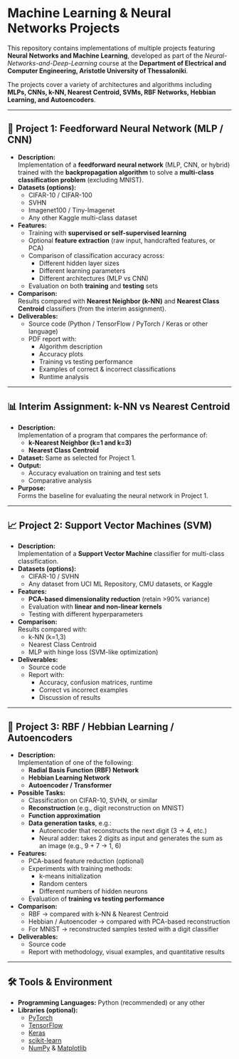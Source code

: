 # Machine Learning & Neural Networks Projects

This repository contains implementations of multiple projects featuring **Neural Networks and Machine Learning**, developed as part of the *Neural-Networks-and-Deep-Learning* course at the **Department of Electrical and Computer Engineering, Aristotle University of Thessaloniki**.  

The projects cover a variety of architectures and algorithms including **MLPs, CNNs, k-NN, Nearest Centroid, SVMs, RBF Networks, Hebbian Learning, and Autoencoders**.  

---

## 🧠 Project 1: Feedforward Neural Network (MLP / CNN)

- **Description:**  
  Implementation of a **feedforward neural network** (MLP, CNN, or hybrid) trained with the **backpropagation algorithm** to solve a **multi-class classification problem** (excluding MNIST).  
- **Datasets (options):**  
  - CIFAR-10 / CIFAR-100  
  - SVHN  
  - Imagenet100 / Tiny-Imagenet  
  - Any other Kaggle multi-class dataset  
- **Features:**  
  - Training with **supervised or self-supervised learning**  
  - Optional **feature extraction** (raw input, handcrafted features, or PCA)  
  - Comparison of classification accuracy across:  
    - Different hidden layer sizes  
    - Different learning parameters  
    - Different architectures (MLP vs CNN)  
  - Evaluation on both **training** and **testing** sets  
- **Comparison:**  
  Results compared with **Nearest Neighbor (k-NN)** and **Nearest Class Centroid** classifiers (from the interim assignment).  
- **Deliverables:**  
  - Source code (Python / TensorFlow / PyTorch / Keras or other language)  
  - PDF report with:  
    - Algorithm description  
    - Accuracy plots  
    - Training vs testing performance  
    - Examples of correct & incorrect classifications  
    - Runtime analysis  

---

## 📊 Interim Assignment: k-NN vs Nearest Centroid

- **Description:**  
  Implementation of a program that compares the performance of:  
  - **k-Nearest Neighbor (k=1 and k=3)**  
  - **Nearest Class Centroid**  
- **Dataset:** Same as selected for Project 1.  
- **Output:**  
  - Accuracy evaluation on training and test sets  
  - Comparative analysis  
- **Purpose:**  
  Forms the baseline for evaluating the neural network in Project 1.  

---

## 📈 Project 2: Support Vector Machines (SVM)

- **Description:**  
  Implementation of a **Support Vector Machine** classifier for multi-class classification.  
- **Datasets (options):**  
  - CIFAR-10 / SVHN  
  - Any dataset from UCI ML Repository, CMU datasets, or Kaggle  
- **Features:**  
  - **PCA-based dimensionality reduction** (retain >90% variance)  
  - Evaluation with **linear and non-linear kernels**  
  - Testing with different hyperparameters  
- **Comparison:**  
  Results compared with:  
  - k-NN (k=1,3)  
  - Nearest Class Centroid  
  - MLP with hinge loss (SVM-like optimization)  
- **Deliverables:**  
  - Source code  
  - Report with:  
    - Accuracy, confusion matrices, runtime  
    - Correct vs incorrect examples  
    - Discussion of results  

---

## 🔄 Project 3: RBF / Hebbian Learning / Autoencoders

- **Description:**  
  Implementation of one of the following:  
  - **Radial Basis Function (RBF) Network**  
  - **Hebbian Learning Network**  
  - **Autoencoder / Transformer**  
- **Possible Tasks:**  
  - Classification on CIFAR-10, SVHN, or similar  
  - **Reconstruction** (e.g., digit reconstruction on MNIST)  
  - **Function approximation**  
  - **Data generation tasks**, e.g.:  
    - Autoencoder that reconstructs the next digit (3 → 4, etc.)  
    - Neural adder: takes 2 digits as input and generates the sum as an image (e.g., 9 + 7 → 1, 6)  
- **Features:**  
  - PCA-based feature reduction (optional)  
  - Experiments with training methods:  
    - k-means initialization  
    - Random centers  
    - Different numbers of hidden neurons  
  - Evaluation of **training vs testing performance**  
- **Comparison:**  
  - RBF → compared with k-NN & Nearest Centroid  
  - Hebbian / Autoencoder → compared with PCA-based reconstruction  
  - For MNIST → reconstructed samples tested with a digit classifier  
- **Deliverables:**  
  - Source code  
  - Report with methodology, visual examples, and quantitative results  

---

## 🛠️ Tools & Environment

- **Programming Languages:** Python (recommended) or any other  
- **Libraries (optional):**  
  - [PyTorch](https://pytorch.org/)  
  - [TensorFlow](https://www.tensorflow.org/)  
  - [Keras](https://keras.io/)  
  - [scikit-learn](https://scikit-learn.org/)  
  - [NumPy](https://numpy.org/) & [Matplotlib](https://matplotlib.org/)  
